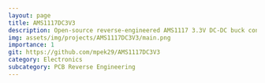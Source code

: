 ```yaml
---
layout: page
title: AMS1117DC3V3
description: Open-source reverse-engineered AMS1117 3.3V DC-DC buck converter for learning and custom hardware projects.
img: assets/img/projects/AMS1117DC3V3/main.png
importance: 1
git: https://github.com/mpek29/AMS1117DC3V3
category: Electronics
subcategory: PCB Reverse Engineering
---
```





